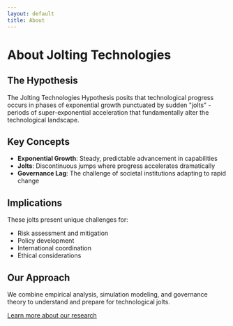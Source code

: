 ```yaml
---
layout: default
title: About
---
```


# About Jolting Technologies

## The Hypothesis

The Jolting Technologies Hypothesis posits that technological progress occurs in phases of exponential growth punctuated by sudden "jolts" - periods of super-exponential acceleration that fundamentally alter the technological landscape.

## Key Concepts

- **Exponential Growth**: Steady, predictable advancement in capabilities
- **Jolts**: Discontinuous jumps where progress accelerates dramatically
- **Governance Lag**: The challenge of societal institutions adapting to rapid change

## Implications

These jolts present unique challenges for:
- Risk assessment and mitigation
- Policy development
- International coordination
- Ethical considerations

## Our Approach

We combine empirical analysis, simulation modeling, and governance theory to understand and prepare for technological jolts.

[Learn more about our research](research.md)
